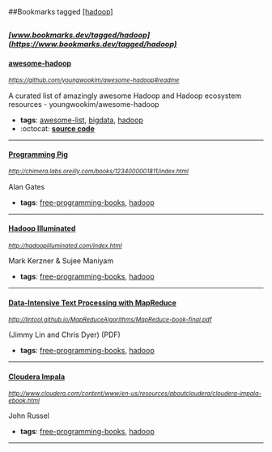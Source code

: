 ##Bookmarks tagged [[hadoop]](https://www.bookmarks.dev?q=[hadoop])

_<sup><sup>[www.bookmarks.dev/tagged/hadoop](https://www.bookmarks.dev/tagged/hadoop)</sup></sup>_
---
#### [awesome-hadoop](https://github.com/youngwookim/awesome-hadoop#readme)
_<sup>https://github.com/youngwookim/awesome-hadoop#readme</sup>_

A curated list of amazingly awesome Hadoop and Hadoop ecosystem resources - youngwookim/awesome-hadoop
* **tags**: [awesome-list](../tagged/awesome-list.md), [bigdata](../tagged/bigdata.md), [hadoop](../tagged/hadoop.md)
* :octocat: **[source code](https://github.com/youngwookim/awesome-hadoop#readme)**
---
#### [Programming Pig](http://chimera.labs.oreilly.com/books/1234000001811/index.html)
_<sup>http://chimera.labs.oreilly.com/books/1234000001811/index.html</sup>_

Alan Gates
* **tags**: [free-programming-books](../tagged/free-programming-books.md), [hadoop](../tagged/hadoop.md)
---
#### [Hadoop Illuminated](http://hadoopilluminated.com/index.html)
_<sup>http://hadoopilluminated.com/index.html</sup>_

Mark Kerzner & Sujee Maniyam
* **tags**: [free-programming-books](../tagged/free-programming-books.md), [hadoop](../tagged/hadoop.md)
---
#### [Data-Intensive Text Processing with MapReduce](http://lintool.github.io/MapReduceAlgorithms/MapReduce-book-final.pdf)
_<sup>http://lintool.github.io/MapReduceAlgorithms/MapReduce-book-final.pdf</sup>_

(Jimmy Lin and Chris Dyer) (PDF)
* **tags**: [free-programming-books](../tagged/free-programming-books.md), [hadoop](../tagged/hadoop.md)
---
#### [Cloudera Impala](http://www.cloudera.com/content/www/en-us/resources/aboutcloudera/cloudera-impala-ebook.html)
_<sup>http://www.cloudera.com/content/www/en-us/resources/aboutcloudera/cloudera-impala-ebook.html</sup>_

John Russel
* **tags**: [free-programming-books](../tagged/free-programming-books.md), [hadoop](../tagged/hadoop.md)
---
